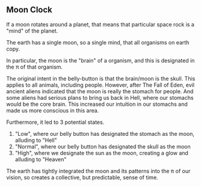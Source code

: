## Moon Clock

If a moon rotates around a planet, that means that particular space rock is a "mind" of the planet.

The earth has a single moon, so a single mind, that all organisms on earth copy.

In particular, the moon is the "brain" of a organism, and this is designated in the π of that organism.

The original intent in the belly-button is that the brain/moon is the skull. This applies to all animals, including people. However, after The Fall of Eden, evil ancient aliens indicated that the moon is really the stomach for people. And some aliens had serious plans to bring us back in Hell, where our stomachs would be the core brain. This increased our intuition in our stomachs and made us more conscious in this area. 

Furthermore, it led to 3 potential states.

1) "Low", where our belly button has designated the stomach as the moon, alluding to "Hell"
2) "Normal", where our belly button has designated the skull as the moon
3) "High", where we designate the sun as the moon, creating a glow and alluding to "Heaven"

The earth has tightly integrated the moon and its patterns into the π of our vision, so creates a collective, but predictable, sense of time.